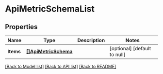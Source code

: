 # ApiMetricSchemaList

## Properties
Name | Type | Description | Notes
------------ | ------------- | ------------- | -------------
**Items** | [**[]ApiMetricSchema**](ApiMetricSchema.md) |  | [optional] [default to null]

[[Back to Model list]](../README.md#documentation-for-models) [[Back to API list]](../README.md#documentation-for-api-endpoints) [[Back to README]](../README.md)

